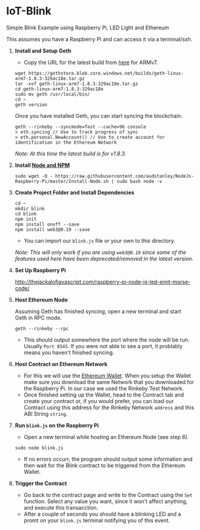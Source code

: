 # IoT-Blink
Simple Blink Example using Raspberry Pi, LED Light and Ethereum

This assumes you have a Raspberry Pi and can access it via a terminal/ssh.

1. **Install and Setup Geth**

   * Copy the URL for the latest build from [here](https://geth.ethereum.org/downloads/) for ARMv7.

   ```
   wget https://gethstore.blob.core.windows.net/builds/geth-linux-arm7-1.8.3-329ac18e.tar.gz
   tar -xvf geth-linux-arm7-1.8.3-329ac18e.tar.gz
   cd geth-linux-arm7-1.8.3-329ac18e
   sudo mv geth /usr/local/bin/
   cd ~
   geth version
   ```

   Once you have installed Geth, you can start syncing the blockchain.

   ```
   geth --rinkeby --syncmode=fast --cache=96 console
   > eth.syncing // Use to track progress of sync
   > eth.personal.NewAccount() // Use to create account for identification in the Ethereum Network
   ```
   
   *Note: At this time the latest build is for v1.8.3.*

2. **Install [Node and NPM](https://github.com/audstanley/NodeJs-Raspberry-Pi)**

   ```
   sudo wget -O - https://raw.githubusercontent.com/audstanley/NodeJs-Raspberry-Pi/master/Install-Node.sh | sudo bash node -v
   ```

4. **Create Project Folder and Install Dependencies**

   ```
   cd ~
   mkdir blink
   cd blink
   npm init
   npm install onoff --save
   npm install web3@0.19 --save
   ```
   
   * You can import our `blink.js` file or your own to this directory.
   
   *Note: This will only work if you are using `web3@0.19` since some of the features used here have been deprecated/removed in the latest version.*

5. **Set Up Raspberry Pi**

   http://thejackalofjavascript.com/raspberry-pi-node-js-led-emit-morse-code/

6. **Host Ethereum Node**

   Assuming Geth has finished syncing, open a new terminal and start Geth in RPC mode.
   
   ```
   geth --rinkeby --rpc
   ```
   
   * This should output somewhere the port where the node will be run. Usually `Port 8545`. If you were not able to see a port, it problably means you haven't finished syncing.

7. **Host Contract on Ethereum Network**

   * For this we will use the [Ethereum Wallet](https://github.com/ethereum/mist/releases). When you setup the Wallet make sure you download the same Network that you downloaded for the Raspberry Pi. In our case we used the Rinkeby Test Network.
   * Once finished setting up the Wallet, head to the Contract tab and create your contract or, if you would prefer, you can load our Contract using this address for the Rinkeby Network `address` and this ABI String `string`.

8. **Run `blink.js` on the Raspberry Pi**

   * Open a new terminal while hosting an Ethereum Node (see step 6).
   
   ```
   sudo node blink.js
   ```
   
   * If no errors occurr, the program should output some information and then wait for the Blink contract to be triggered from the Ethereum Wallet.

9. **Trigger the Contract**
   
   * Go back to the contract page and write to the Contract using the `Set` function. Select any value you want, since it won't affect anything, and execute this transacction.
   * After a couple of seconds you should have a blinking LED and a promt on your `blink.js` terminal notifying you of this event.
